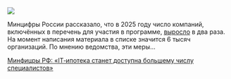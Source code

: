<!--2025-07-13 11:32:08-->
<div class="yb">
  <div class="rss habr"><img src="https://habrastorage.org/getpro/habr/upload_files/fa6/40e/646/fa640e646bcf694fb1cd06e07f65b116.jpg" /><p>Минцифры России рассказало, что в 2025 году число компаний, включённых в&nbsp;перечень для участия в программе, <a href="https://digital.gov.ru/activity/mery-podderzhki-it-otrasli/lgotnaya-it-ipoteka" rel="noopener noreferrer nofollow">выросло</a> в два раза. На момент написания материала в списке значится 6 тысяч организаций. По мнению ведомства, эти меры... <p class="titl"><a href="https://habr.com/ru/news/927270/?utm_source=habrahabr&utm_medium=rss&utm_campaign=927270">Минфицры РФ: «IT‑ипотека станет доступна большему числу специалистов»</a></p></div>
</div>
